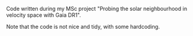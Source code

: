 Code written during my MSc project "Probing the solar neighbourhood in velocity space with Gaia DR1".

Note that the code is not nice and tidy, with some hardcoding.
